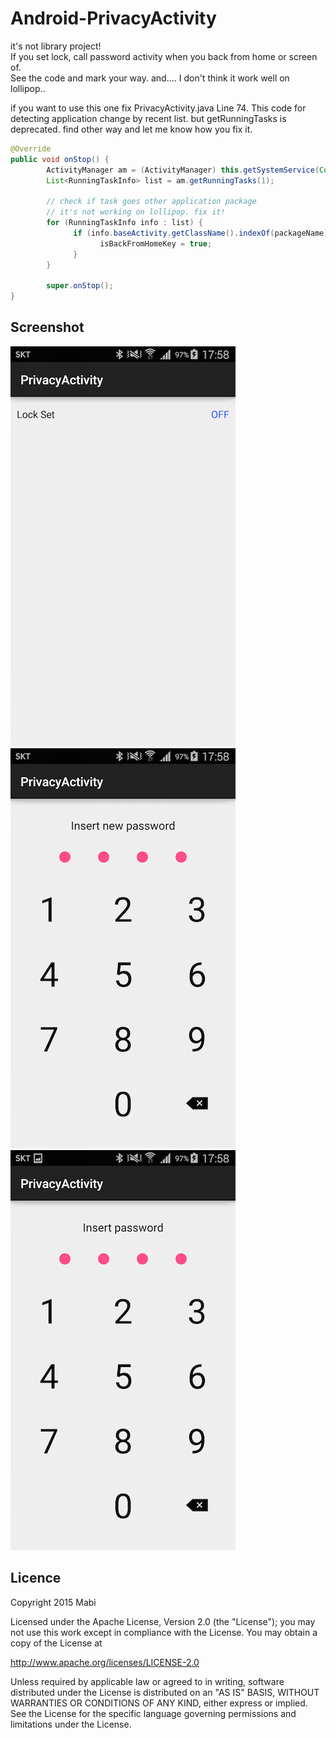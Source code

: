 # Android-PrivacyActivity
it's not library project!<br/>
If you set lock, call password activity when you back from home or screen of.<br/>
See the code and mark your way. and.... I don't think it work well on lollipop..

if you want to use this one fix PrivacyActivity.java Line 74. This code for detecting application change by recent list. but getRunningTasks is deprecated. find other way and let me know how you fix it.
```java
@Override
public void onStop() {
		ActivityManager am = (ActivityManager) this.getSystemService(Context.ACTIVITY_SERVICE);
		List<RunningTaskInfo> list = am.getRunningTasks(1);

		// check if task goes other application package
		// it's not working on lollipop. fix it!
		for (RunningTaskInfo info : list) {
			  if (info.baseActivity.getClassName().indexOf(packageName) < 0) {
				    isBackFromHomeKey = true;
			  }
		}
		
		super.onStop();
}
```

## Screenshot
![](./screenshot_04.png)<br/>
![](./screenshot_05.png)<br/>
![](./screenshot_06.png)<br/>

## Licence
Copyright 2015 Mabi

Licensed under the Apache License, Version 2.0 (the "License"); you may not use this work except in compliance with the License. You may obtain a copy of the License at

http://www.apache.org/licenses/LICENSE-2.0

Unless required by applicable law or agreed to in writing, software distributed under the License is distributed on an "AS IS" BASIS, WITHOUT WARRANTIES OR CONDITIONS OF ANY KIND, either express or implied. See the License for the specific language governing permissions and limitations under the License.
